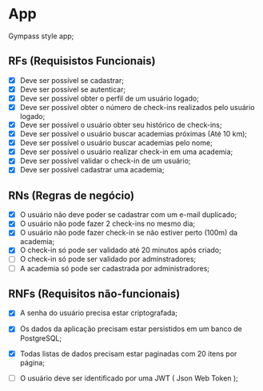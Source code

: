# App

Gympass style app;


## RFs (Requisistos Funcionais)

- [x] Deve ser possível se cadastrar;
- [x] Deve ser possível se autenticar;
- [x] Deve ser possível obter o perfil de um usuário logado;
- [X] Deve ser possível obter o número de check-ins realizados pelo usuário logado;
- [X] Deve ser possível o usuário obter seu histórico de check-ins;
- [x] Deve ser possível o usuário buscar academias próximas (Até 10 km);
- [x] Deve ser possível o usuário buscar academias pelo nome;
- [x] Deve ser possível o usuário realizar check-in em uma academia;
- [X] Deve ser possível validar o check-in de um usuário;
- [X] Deve ser possível cadastrar uma academia;

## RNs (Regras de negócio)

- [x] O usuário não deve poder se cadastrar com um e-mail duplicado;
- [x] O usuário não pode fazer 2 check-ins no mesmo dia;
- [X] O usuário não pode fazer check-in se não estiver perto (100m) da academia;
- [X] O check-in só pode ser validado até 20 minutos após criado;
- [ ] O check-in só pode ser validado por adminstradores;
- [ ] A academia só pode ser cadastrada por administradores;
 
## RNFs (Requisitos não-funcionais)

- [x] A senha do usuário precisa estar criptografada;
- [x] Os dados da aplicação precisam estar persistidos em um banco de PostgreSQL;
- [X] Todas listas de dados precisam estar paginadas com 20 itens por página;
- [ ] O usuário deve ser identificado por uma JWT ( Json Web Token );

